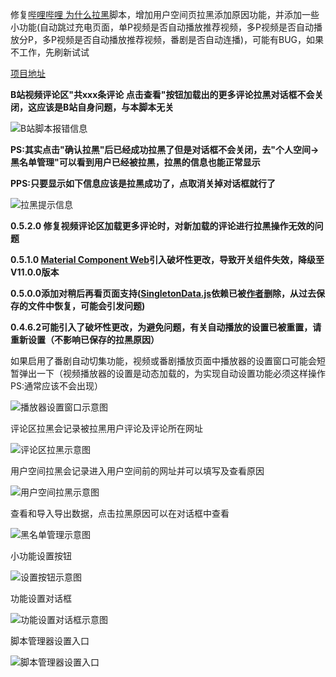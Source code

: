 修复[哔哩哔哩 为什么拉黑](https://greasyfork.org/zh-CN/scripts/31615-bilibili-why-blocked)脚本，增加用户空间页拉黑添加原因功能，并添加一些小功能(自动跳过充电页面，单P视频是否自动播放推荐视频，多P视频是否自动播放分P，多P视频是否自动播放推荐视频，番剧是否自动连播)，可能有BUG，如果不工作，先刷新试试

[项目地址](https://github.com/MrSTOP/BilibiliSmallTools)

**B站视频评论区"共xxx条评论 点击查看"按钮加载出的更多评论拉黑对话框不会关闭，这应该是B站自身问题，与本脚本无关**

![B站脚本报错信息](./VideoBlockError.jpg)

**PS:其实点击"确认拉黑"后已经成功拉黑了但是对话框不会关闭，去"个人空间->黑名单管理"可以看到用户已经被拉黑，拉黑的信息也能正常显示**

**PPS:只要显示如下信息应该是拉黑成功了，点取消关掉对话框就行了**

![拉黑提示信息](./VideoBlockInfo.jpg)

**0.5.2.0 修复视频评论区加载更多评论时，对新加载的评论进行拉黑操作无效的问题**

**0.5.1.0 [Material Component Web](https://github.com/material-components/material-components-web)引入破坏性更改，导致开关组件失效，降级至V11.0.0版本**

**0.5.0.0添加对稍后再看页面支持([SingletonData.js](https://greasyfork.org/scripts/31539-singletondata/code/SingletonData.js)依赖已被[作者](https://github.com/cologler/)删除，从过去保存的文件中恢复，可能会引发问题)**

**0.4.6.2可能引入了破坏性更改，为避免问题，有关自动播放的设置已被重置，请重新设置（不影响已保存的拉黑原因）**

如果启用了番剧自动切集功能，视频或番剧播放页面中播放器的设置窗口可能会短暂弹出一下（视频播放器的设置是动态加载的，为实现自动设置功能必须这样操作 PS:通常应该不会出现）

![播放器设置窗口示意图](./VideoSetting.jpg)

评论区拉黑会记录被拉黑用户评论及评论所在网址

![评论区拉黑示意图](./CommentBlock.png)


用户空间拉黑会记录进入用户空间前的网址并可以填写及查看原因

![用户空间拉黑示意图](./SpaceBlock.jpg)


查看和导入导出数据，点击拉黑原因可以在对话框中查看

![黑名单管理示意图](./BlockManage.jpg)

小功能设置按钮

![设置按钮示意图](./SettingDialogButton.jpg)

功能设置对话框

![功能设置对话框示意图](./SettingDialog.jpg)

脚本管理器设置入口

![脚本管理器设置入口](./ScriptManagerSettingEntrance.jpg)
